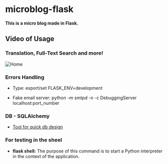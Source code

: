 # microblog-flask
**This is a micro blog made in Flask.**

## Video of Usage

### Translation, Full-Text Search and more!

![Home]( https://i.imgur.com/hKEhHkD.gif "a title")


### Errors Handling

- Type: export/set FLASK_ENV=development

- Fake email server:
  python -m smtpd -n -c DebuggingServer localhost:port_number


### DB - SQLAlchemy

- [Tool for quick db design](https://ondras.zarovi.cz/sql/demo/)

### For testing in the sheel

- **flask shell:** The purpose of this command is to start a Python interpreter in the context of the application.

